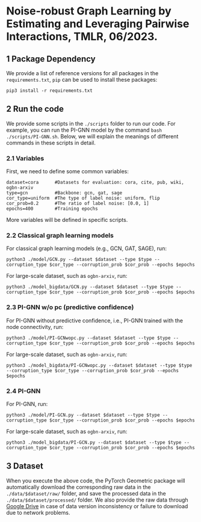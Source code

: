 # Noise-robust Graph Learning by Estimating and Leveraging Pairwise Interactions, TMLR, 06/2023.


## 1 Package Dependency
We provide a list of reference versions for all packages in the `requirements.txt`, `pip` can be used to install these packages:
```
pip3 install -r requirements.txt
```

## 2 Run the code
We provide some scripts in the `./scripts` folder to run our code. 
For example, you can run the PI-GNN model by the command `bash ./scripts/PI-GNN.sh`. Below, we will explain the meanings of different commands in these scripts in detail.

### 2.1 Variables
First, we need to define some common variables: 
```
dataset=cora      #Datasets for evaluation: cora, cite, pub, wiki, ogbn-arxiv
type=gcn          #Backbone: gcn, gat, sage
cor_type=uniform  #The type of label noise: uniform, flip
cor_prob=0.2      #The ratio of label noise: [0.0, 1]
epochs=400        #Training epochs
```
More variables will be defined in specific scripts.


### 2.2 Classical graph learning models
For classical graph learning models (e.g., GCN, GAT, SAGE), run:

`python3 ./model/GCN.py --dataset $dataset --type $type --corruption_type $cor_type --corruption_prob $cor_prob --epochs $epochs`

For large-scale dataset, such as `ogbn-arxiv`, run:

`python3 ./model_bigdata/GCN.py --dataset $dataset --type $type --corruption_type $cor_type --corruption_prob $cor_prob --epochs $epochs`

### 2.3 PI-GNN w/o pc (predictive confidence)
For PI-GNN without predictive confidence, i.e., PI-GNN trained with the node connectivity, run:

`python3 ./model/PI-GCNwopc.py --dataset $dataset --type $type --corruption_type $cor_type --corruption_prob $cor_prob --epochs $epochs`

For large-scale dataset, such as `ogbn-arxiv`, run:

`python3 ./model_bigdata/PI-GCNwopc.py --dataset $dataset --type $type --corruption_type $cor_type --corruption_prob $cor_prob --epochs $epochs`

### 2.4 PI-GNN
For PI-GNN, run:

`python3 ./model/PI-GCN.py --dataset $dataset --type $type --corruption_type $cor_type --corruption_prob $cor_prob --epochs $epochs`

For large-scale dataset, such as `ogbn-arxiv`, run:

`python3 ./model_bigdata/PI-GCN.py --dataset $dataset --type $type --corruption_type $cor_type --corruption_prob $cor_prob --epochs $epochs`

## 3 Dataset
When you execute the above code, the PyTorch Geometric package will automatically download the corresponding raw data in the `./data/$dataset/raw/` folder,
and save the processed data in the `./data/$dataset/processed/` folder. 
We also provide the raw data through [Google Drive](https://drive.google.com/drive/folders/1ByeLbAhRWVBgQIhfxW3lp_T1T_juhmbb?usp=sharing) in case of data version inconsistency or failure to download due to network problems.